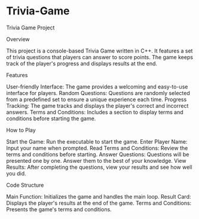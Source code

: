 # Trivia-Game

Trivia Game Project

Overview

This project is a console-based Trivia Game written in C++. It features a set of trivia questions that players can answer to score points. The game keeps track of the player's progress and displays results at the end.  

Features 

User-friendly Interface: The game provides a welcoming and easy-to-use interface for players. 
Random Questions: Questions are randomly selected from a predefined set to ensure a unique experience each time. 
Progress Tracking: The game tracks and displays the player's correct and incorrect answers. 
Terms and Conditions: Includes a section to display terms and conditions before starting the game.

How to Play 

Start the Game: Run the executable to start the game. 
Enter Player Name: Input your name when prompted. 
Read Terms and Conditions: Review the terms and conditions before starting. 
Answer Questions: Questions will be presented one by one. Answer them to the best of your knowledge. 
View Results: After completing the questions, view your results and see how well you did. 

Code Structure 

Main Function: Initializes the game and handles the main loop. 
Result Card: Displays the player's results at the end of the game. 
Terms and Conditions: Presents the game's terms and conditions.
